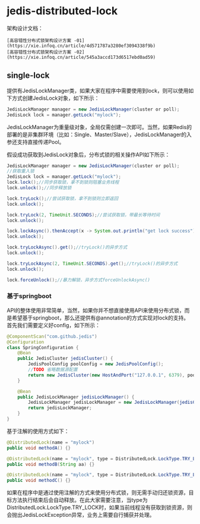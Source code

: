 # jedis-distributed-lock
架构设计文档：
```shell
[高容错性分布式锁架构设计方案 -01](https://xie.infoq.cn/article/4d571787a3280ef3094338f9b)
[高容错性分布式锁架构设计方案 -02](https://xie.infoq.cn/article/545a3accd173d6517ebd0ad59)
```

## single-lock
提供有JedisLockManager类，如果大家在程序中需要使用到lock，则可以使用如下方式创建JedisLock对象，如下所示：
```java
JedisLockManager manager = new JedisLockManager(cluster or poll);
JedisLock lock = manager.getLock("mylock");
```

JedisLockManager为重量级对象，全局仅需创建一次即可。当然，如果Redis的部署的是非集群环境（比如：Single、Master/Slave），JedisLockManager的入参还支持直接传递Pool。

假设成功获取到JedisLock对象后，分布式锁的相关操作API如下所示：
```Java
JedisLockManager manager = new JedisLockManager(cluster or poll);
//获取重入锁
JedisLock lock = manager.getLock("mylock");
lock.lock();//同步获取锁，拿不到锁则阻塞业务线程
lock.unlock();//同步释放锁

lock.tryLock();//尝试获取锁，拿不到锁则立即返回
lock.unlock();

lock.tryLock(2, TimeUnit.SECONDS);//尝试获取锁，带最长等待时间
lock.unlock();

lock.lockAsync().thenAccept(x -> System.out.println("get lock success")).get();//lock()的异步方式
lock.unlock();

lock.tryLockAsync().get();//tryLock()的异步方式
lock.unlock();

lock.tryLockAsync(2, TimeUnit.SECONDS).get();//tryLock()的异步方式
lock.unlock();

lock.forceUnlock();//暴力解锁，异步方式forceUnlockAsync()
```
### 基于springboot
API的整体使用非常简单，当然，如果你并不想直接使用API来使用分布式锁，而是希望基于springboot，那么还提供有@annotation的方式实现对lock的支持。
首先我们需要定义好config，如下所示：
```Java
@ComponentScan("com.github.jedis")
@Configuration
class SpringConfiguration {
    @Bean
    public JedisCluster jedisCluster() {
        JedisPoolConfig poolConfig = new JedisPoolConfig();
        //TODO 省略数据源配置
        return new JedisCluster(new HostAndPort("127.0.0.1", 6379), poolConfig);
    }

    @Bean
    public JedisLockManager jedisLockManager() {
        JedisLockManager jedisLockManager = new JedisLockManager(jedisCluster());
        return jedisLockManager;
    }
}
```

基于注解的使用方式如下：
```Java
@DistributedLock(name = "mylock")
public void methodA() {}

@DistributedLock(name = "mylock", type = DistributedLock.LockType.TRY_LOCK)
public void methodB(String aa) {}

@DistributedLock(name = "mylock", type = DistributedLock.LockType.TRY_LOCK, time = 2, unit = TimeUnit.SECONDS)
public void methodC() {}
```

如果在程序中是通过使用注解的方式来使用分布式锁，则无需手动归还锁资源，目标方法执行结束后会自动释放。在此大家需要注意，当type为DistributedLock.LockType.TRY_LOCK时，如果当前线程没有获取到锁资源，则会抛出JedisLockException异常，业务上需要自行捕获并处理。
